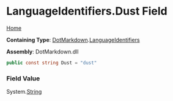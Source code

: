 # LanguageIdentifiers\.Dust Field

[Home](../../../README.md)

**Containing Type**: [DotMarkdown](../../README.md)\.[LanguageIdentifiers](../README.md)

**Assembly**: DotMarkdown\.dll

```csharp
public const string Dust = "dust"
```

### Field Value

System\.[String](https://docs.microsoft.com/en-us/dotnet/api/system.string)